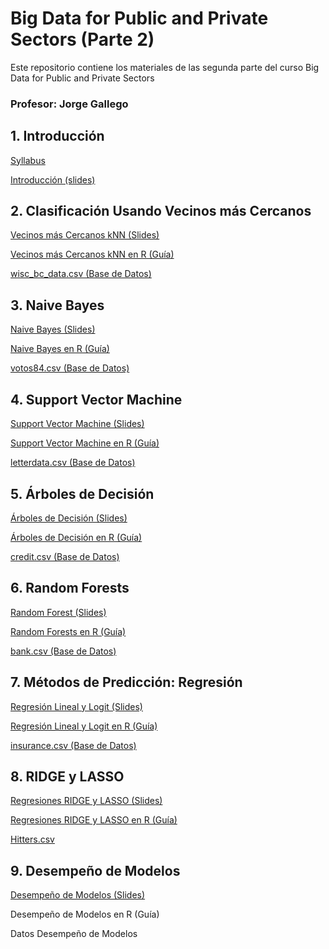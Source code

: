 # Big Data for Public and Private Sectors (Parte 2)
Este repositorio contiene los materiales de las segunda parte del curso Big Data for Public and Private Sectors 

### Profesor: Jorge Gallego


## 1. Introducción

[Syllabus](/Intro/syllabus.pdf)

[Introducción (slides)](/Intro/Intro.pdf)



## 2. Clasificación Usando Vecinos más Cercanos

[Vecinos más Cercanos kNN (Slides)](/kNN/kNN.pdf)

[Vecinos más Cercanos kNN en R (Guía)](http://htmlpreview.github.io/?https://github.com/jagallegod/Big-Data-4-Public-and-Private-Sectors/blob/master/kNN/kNNR.nb.html)

[wisc_bc_data.csv (Base de Datos)](/kNN/wisc_bc_data.csv)




## 3. Naive Bayes

[Naive Bayes (Slides)](/NaiveBayes/NaiveBayes.pdf)

[Naive Bayes en R (Guía)](http://htmlpreview.github.io/?https://github.com/jagallegod/Big-Data-4-Public-and-Private-Sectors/blob/master/NaiveBayes/nbR.nb.html)

[votos84.csv (Base de Datos)](/NaiveBayes/votos84.csv)



## 4. Support Vector Machine

[Support Vector Machine (Slides)](/SVM/SVM.pdf)

[Support Vector Machine en R (Guía)](http://htmlpreview.github.io/?https://github.com/jagallegod/Big-Data-4-Public-and-Private-Sectors/blob/master/SVM/SVMR.html)

[letterdata.csv (Base de Datos)](/SVM/letterdata.csv)




## 5. Árboles de Decisión

[Árboles de Decisión (Slides)](/DecisionTrees/DecisionTrees.pdf)


[Árboles de Decisión en R (Guía)](http://htmlpreview.github.io/?https://github.com/jagallegod/Big-Data-4-Public-and-Private-Sectors/blob/master/DecisionTrees/treesR.html)

[credit.csv (Base de Datos)](/DecisionTrees/credit.csv)




## 6. Random Forests

[Random Forest (Slides)](/RandomForests/Random_Forests.pdf)

[Random Forests en R (Guía)](http://htmlpreview.github.io/?https://github.com/jagallegod/Big-Data-4-Public-and-Private-Sectors/blob/master/RandomForests/Random_Forests_R.html)

[bank.csv (Base de Datos)](/RandomForests/bank.csv)




## 7. Métodos de Predicción: Regresión

[Regresión Lineal y Logit (Slides)](/Regresion/Regresion.pdf)

[Regresión Lineal y Logit en R (Guía)](http://htmlpreview.github.io/?https://github.com/jagallegod/Big-Data-4-Public-and-Private-Sectors/blob/master/Regresion/RegresionR.html)

[insurance.csv (Base de Datos)](Regresion/insurance.csv)




## 8. RIDGE y LASSO

[Regresiones RIDGE y LASSO (Slides)](/LASSO/LASSO.pdf)

[Regresiones RIDGE y LASSO en R (Guía)](http://htmlpreview.github.io/?https://github.com/jagallegod/Big-Data-4-Public-and-Private-Sectors/blob/master/LASSO/LassoR.html)

[Hitters.csv](/LASSO/Hitters.csv)



## 9. Desempeño de Modelos

[Desempeño de Modelos (Slides)](/Performance/Desempeño)

Desempeño de Modelos en R (Guía)

Datos Desempeño de Modelos


